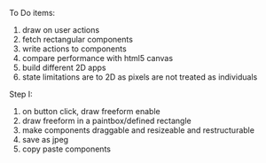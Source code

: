 To Do items:

1. draw on user actions
2. fetch rectangular components
3. write actions to components
4. compare performance with html5 canvas
5. build different 2D apps
6. state limitations are to 2D as pixels are not treated as individuals

Step I:
1. on button click, draw freeform enable
2. draw freeform in a paintbox/defined rectangle
3. make components draggable and resizeable and restructurable
4. save as jpeg
5. copy paste components